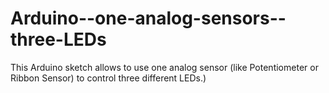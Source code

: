 # Arduino--one-analog-sensors--three-LEDs
This Arduino sketch allows to use one analog sensor (like Potentiometer or Ribbon Sensor) to control three different LEDs.)
